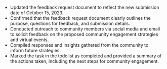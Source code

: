 - Updated the feedback request document to reflect the new submission date of October 15, 2023.
- Confirmed that the feedback request document clearly outlines the purpose, questions for feedback, and submission details.
- Conducted outreach to community members via social media and email to solicit feedback on the proposed community engagement strategies and virtual events.
- Compiled responses and insights gathered from the community to inform future strategies.
- Marked the task in the todolist as completed and provided a summary of the actions taken, including the next steps for community engagement.

